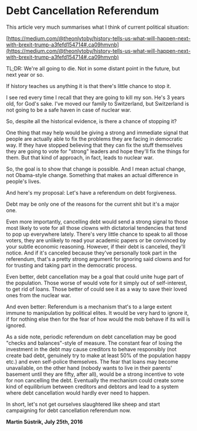 # Debt Cancellation Referendum

This article very much summarises what I think of current political situation:

[https://medium.com/@theonlytoby/history-tells-us-what-will-happen-next-with-brexit-trump-a3fefd154714#.ca09hmvnb](https://medium.com/@theonlytoby/history-tells-us-what-will-happen-next-with-brexit-trump-a3fefd154714#.ca09hmvnb)

TL;DR: We're all going to die. Not in some distant point in the future, but next year or so.

If history teaches us anything it is that there's little chance to stop it.

I see red every time I recall that they are going to kill my son. He's 3 years old, for God's sake. I've moved our family to Switzerland, but Switzerland is not going to be a safe haven in case of nuclear war.

So, despite all the historical evidence, is there a chance of stopping it?

One thing that may help would be giving a strong and immediate signal that people are actually able to fix the problems they are facing in democratic way. If they have stopped believing that they can fix the stuff themselves they are going to vote for "strong" leaders and hope they'll fix the things for them. But that kind of approach, in fact, leads to nuclear war.

So, the goal is to show that change is possible. And I mean actual change, not Obama-style change. Something that makes an actual difference in people's lives.

And here's my proposal: Let's have a referendum on debt forgiveness.

Debt may be only one of the reasons for the current shit but it's a major one.

Even more importantly, cancelling debt would send a strong signal to those most likely to vote for all those clowns with dictatorial tendencies that tend to pop up everywhere lately. There's very little chance to speak to all those voters, they are unlikely to read your academic papers or be convinced by your subtle economic reasoning. However, if their debt is canceled, they'll notice. And if it's canceled because they've personally took part in the referendum, that's a pretty strong argument for ignoring said clowns and for for trusting and taking part in the democratic process.

Even better, debt cancellation may be a goal that could unite huge part of the population. Those worse of would vote for it simply out of self-interest, to get rid of loans. Those better of could see it as a way to save their loved ones from the nuclear war.

And even better: Referendum is a mechanism that's to a large extent immune to manipulation by political elites. It would be very hard to ignore it, if for nothing else then for the fear of how would the mob behave if its will is ignored.

As a side note, periodic referendum on debt cancellation may be good "checks and balances"-style of measure. The constant fear of losing the investment in the debt may cause creditors to behave responsibly (not create bad debt, genuinely try to make at least 50% of the population happy etc.) and even self-police themselves. The fear that loans may become unavailable, on the other hand (nobody wants to live in their parents' basement until they are fifty, after all), would be a strong incentive to vote for non cancelling the debt. Eventually the mechanism could create some kind of equilibrium between creditors and debtors and lead to a system where debt cancellation would hardly ever need to happen.

In short, let's not get ourselves slaughtered like sheep and start campaigning for debt cancellation referendum now.

**Martin Sústrik, July 25th, 2016**